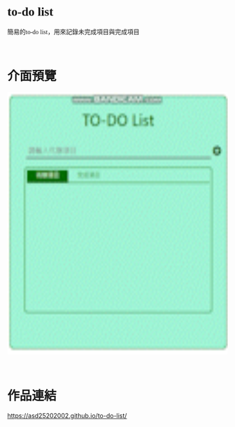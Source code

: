 <h1><font face="標楷體">to-do list</font></h1>
<font face="微軟正黑體">簡易的to-do list，用來記錄未完成項目與完成項目</font>

&emsp;
&emsp;
<h1><font face="標楷體">介面預覽</font></h1>
<img src="https://github.com/asd25202002/to-do-list/blob/main/demo.gif" width="600px" height="600px">

&emsp;
&emsp;
<h1><font face="標楷體">作品連結</font></h1>
<a href="https://asd25202002.github.io/to-do-list/">https://asd25202002.github.io/to-do-list/</a>
